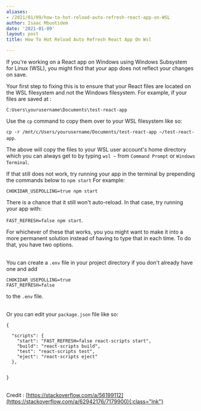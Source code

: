 ```yaml
---
aliases:
- /2021/01/09/how-to-hot-reload-auto-refresh-react-app-on-WSL
author: Isaac Mbuotidem
date: '2021-01-09'
layout: post
title: How To Hot Reload Auto Refresh React App On Wsl

---
```


If you're working on a React app on Windows using Windows Subsystem for Linux (WSL), you might find that your app does not reflect your changes on save. 

Your first step to fixing this is to ensure that your React files are located on the WSL filesystem and not the Windows filesystem. For example, if your files are saved at : 

`C:Users\yourusername\Documents\test-react-app`

Use the `cp` command to copy them over to your WSL filesystem like so:

`cp -r /mnt/c/Users/yourusername/Documents/test-react-app ~/test-react-app`. 

The above will copy the files to your WSL user account's home directory which you can always get to by typing `wsl ~` from `Command Prompt` or `Windows Terminal`. 

If that still does not work, try running your app in the terminal by prepending the commands below to `npm start` For example: 

`CHOKIDAR_USEPOLLING=true npm start` 

There is a chance that it still won't auto-reload. In that case, try running your app with:

`FAST_REFRESH=false npm start`. 

For whichever of these that works, you you might want to make it into a more permanent solution instead of having to type that in each time. To do that, you have two options. 

\
You can create a `.env` file in your project directory if you don't already have one and add

``` 
CHOKIDAR_USEPOLLING=true
FAST_REFRESH=false

``` 

to the `.env` file. 

\
Or you can edit your `package.json` file like so: 

```
{

  "scripts": {
    "start": "FAST_REFRESH=false react-scripts start",
    "build": "react-scripts build",
    "test": "react-scripts test",
    "eject": "react-scripts eject"
  },


}
````

\
Credit : [https://stackoverflow.com/a/56199112](https://stackoverflow.com/a/62942176/7179900){:class="lnk"}




